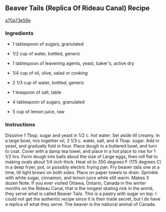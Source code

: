 ## Beaver Tails (Replica Of Rideau Canal) Recipe

[a70a73e59e](http://cookeatshare.com/recipes/beaver-tails-replica-of-rideau-canal-81324)

### Ingredients

 - 1 tablespoon of sugars, granulated

 - 1/2 cup of water, bottled, generic

 - 1 tablespoon of leavening agents, yeast, baker's, active dry

 - 1/4 cup of oil, olive, salad or cooking

 - 2 1/3 cup of water, bottled, generic

 - 1 teaspoon of salt, table

 - 4 tablespoon of sugars, granulated

 - 5 cup of lemon juice, raw

### Instructions

Dissolve 1 Tbsp. sugar and yeast in 1/2 c. hot water. Set aside till creamy. In a large bowl, mix together oil, 2 1/3 c. water, salt, and 4 Tbsp. sugar. Add in yeast, and gradually fold in flour. Place dough in a buttered bowl, and turn to coat. Cover with a damp tea towel, and place in a hot place to rise for 1 1/2 hrs. Form dough into balls about the size of Large eggs, then roll flat to making ovals about 1/4 inch thick. Heat oil to 350 degrees F (175 degrees C) in a deep fryer, pot, or possibly electric frying pan. Fry beaver tails one at a time, till light brown on both sides. Place on paper towels to drain. Sprinkle with white sugar, cinnamon, and lemon juice while still warm. Makes 3 dozen Note: If you ever visited Ottawa, Ontario, Canada in the winter months on the Rideau Canal, that is the longest skating rink in the world, they serve what is called Beaver Tails. This is a pastry with sugar on top. I could not get the authentic recipe since it is their trade secret, but I do have a replica of what they serve. The beaver is the national animal of Canada.